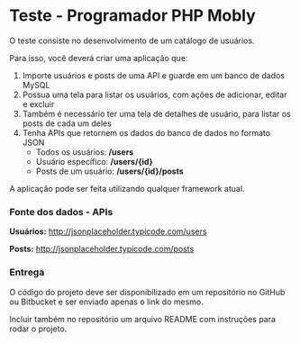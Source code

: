 # Teste - Programador PHP Mobly

O teste consiste no desenvolvimento de um catálogo de usuários.

Para isso, você deverá criar uma aplicação que:

1. Importe usuários e posts de uma API e guarde em um banco de dados MySQL
1. Possua uma tela para listar os usuários, com ações de adicionar, editar e excluir
1. Também é necessário ter uma tela de detalhes de usuário, para listar os posts de cada um deles
1. Tenha APIs que retornem os dados do banco de dados no formato JSON
   * Todos os usuários: **/users**
   * Usuário específico: **/users/{id}**
   * Posts de um usuário: **/users/{id}/posts**

A aplicação pode ser feita utilizando qualquer framework atual.

### Fonte dos dados - APIs

**Usuários:**
http://jsonplaceholder.typicode.com/users

**Posts:**
http://jsonplaceholder.typicode.com/posts

### Entrega

O código do projeto deve ser disponibilizado em um repositório no GitHub ou Bitbucket e ser enviado apenas o link do mesmo.

Incluir também no repositório um arquivo README com instruções para rodar o projeto.
